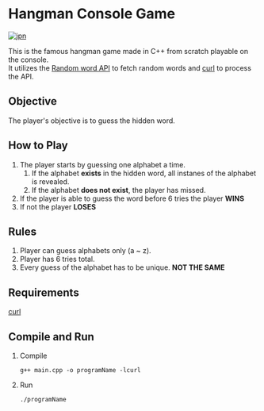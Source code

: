 # Hangman Console Game
[![jpn](https://img.shields.io/badge/lang-jpn-red.svg)](https://github.com/renm10/Hangman/blob/main/README-jp.md)

This is the famous hangman game made in C++ from scratch playable on the console.   
It utilizes the [Random word API](https://random-word-api.herokuapp.com/home) to fetch random words and [curl](https://curl.se/) to process the API.

## Objective
The player's objective is to guess the hidden word.

## How to Play
1. The player starts by guessing one alphabet a time.
    1. If the alphabet **exists** in the hidden word, all instanes of the alphabet is revealed. 
    2. If the alphabet **does not exist**, the player has missed.
2. If the player is able to guess the word before 6 tries the player **WINS**
3. If not the player **LOSES**

## Rules
1. Player can guess alphabets only (a ~ z).
2. Player has 6 tries total.
3. Every guess of the alphabet has to be unique. **NOT THE SAME**

## Requirements
[curl](https://curl.se/)

## Compile and Run
1. Compile
    ```
    g++ main.cpp -o programName -lcurl
    ```
2. Run
    ```
    ./programName
    ```